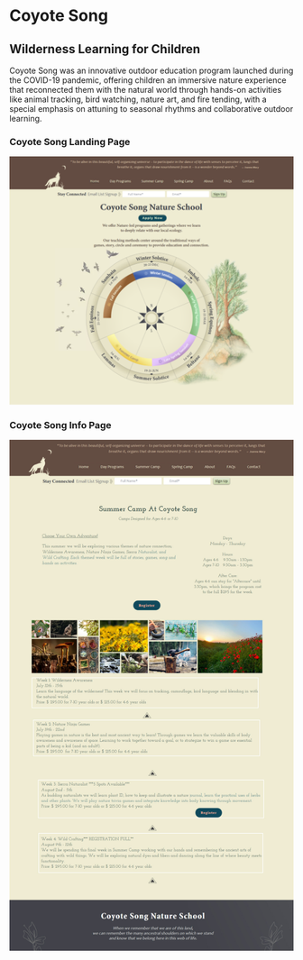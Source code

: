 # Coyote Song
## Wilderness Learning for Children

Coyote Song was an innovative outdoor education program launched during the COVID-19 pandemic, offering children an immersive nature experience that reconnected them with the natural world through hands-on activities like animal tracking, bird watching, nature art, and fire tending, with a special emphasis on attuning to seasonal rhythms and collaborative outdoor learning.
<br>

### Coyote Song Landing Page
<img src="screenshots/coyotesong_index.png" alt="Coyote Song Landing Page" title="Coyote Song Landing Page">
<br>

### Coyote Song Info Page
<img src="screenshots/info_page.jpg" alt="Coyote Song Info Page" title="Coyote Song Info Page">
